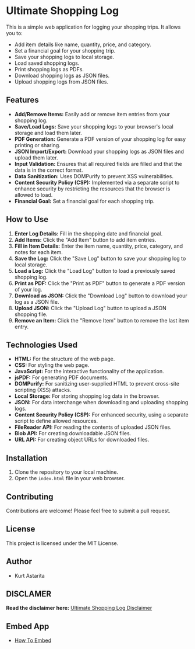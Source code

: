 # Ultimate Shopping Log

This is a simple web application for logging your shopping trips. It allows you to:

* Add item details like name, quantity, price, and category.
* Set a financial goal for your shopping trip.
* Save your shopping logs to local storage.
* Load saved shopping logs.
* Print shopping logs as PDFs.
* Download shopping logs as JSON files.
* Upload shopping logs from JSON files.

## Features

* **Add/Remove Items:** Easily add or remove item entries from your shopping log.
* **Save/Load Logs:** Save your shopping logs to your browser's local storage and load them later.
* **PDF Generation:** Generate a PDF version of your shopping log for easy printing or sharing.
* **JSON Import/Export:** Download your shopping logs as JSON files and upload them later.
* **Input Validation:** Ensures that all required fields are filled and that the data is in the correct format.
* **Data Sanitization:** Uses DOMPurify to prevent XSS vulnerabilities.
* **Content Security Policy (CSP):** Implemented via a separate script to enhance security by restricting the resources that the browser is allowed to load.
* **Financial Goal:** Set a financial goal for each shopping trip.

## How to Use

1.  **Enter Log Details:** Fill in the shopping date and financial goal.
2.  **Add Items:** Click the "Add Item" button to add item entries.
3.  **Fill in Item Details:** Enter the item name, quantity, price, category, and notes for each item.
4.  **Save the Log:** Click the "Save Log" button to save your shopping log to local storage.
5.  **Load a Log:** Click the "Load Log" button to load a previously saved shopping log.
6.  **Print as PDF:** Click the "Print as PDF" button to generate a PDF version of your log.
7.  **Download as JSON:** Click the "Download Log" button to download your log as a JSON file.
8.  **Upload JSON:** Click the "Upload Log" button to upload a JSON shopping file.
9.  **Remove an Item:** Click the "Remove Item" button to remove the last item entry.

## Technologies Used

* **HTML:** For the structure of the web page.
* **CSS:** For styling the web page.
* **JavaScript:** For the interactive functionality of the application.
* **jsPDF:** For generating PDF documents.
* **DOMPurify:** For sanitizing user-supplied HTML to prevent cross-site scripting (XSS) attacks.
* **Local Storage:** For storing shopping log data in the browser.
* **JSON:** For data interchange when downloading and uploading shopping logs.
* **Content Security Policy (CSP):** For enhanced security, using a separate script to define allowed resources.
* **FileReader API:** For reading the contents of uploaded JSON files.
* **Blob API:** For creating downloadable JSON files.
* **URL API:** For creating object URLs for downloaded files.

## Installation

1.  Clone the repository to your local machine.
2.  Open the `index.html` file in your web browser.

## Contributing

Contributions are welcome! Please feel free to submit a pull request.

## License

This project is licensed under the MIT License.

## Author

* Kurt Astarita

## DISCLAMER

**Read the disclaimer here:** [Ultimate Shopping Log Disclaimer](/DISCLAIMER.md)

## Embed App

* [How To Embed](https://post40gains.blogspot.com/p/how-to-embed-our-apps.html)
